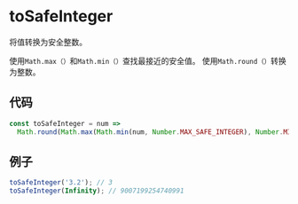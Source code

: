 # toSafeInteger

将值转换为安全整数。

使用`Math.max（）`和`Math.min（）`查找最接近的安全值。
使用`Math.round（）`转换为整数。

## 代码

```js
const toSafeInteger = num =>
  Math.round(Math.max(Math.min(num, Number.MAX_SAFE_INTEGER), Number.MIN_SAFE_INTEGER));
```

## 例子

```js
toSafeInteger('3.2'); // 3
toSafeInteger(Infinity); // 9007199254740991
```
